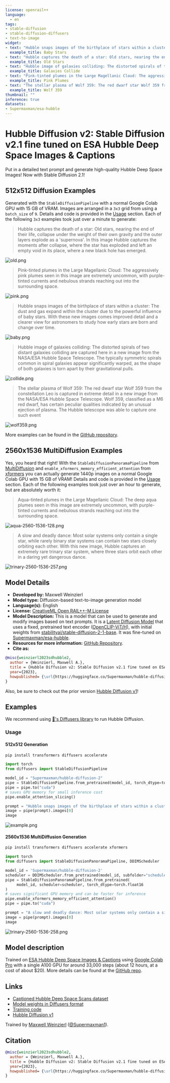 ```yaml
---
license: openrail++
language: 
  - en
tags:
- stable-diffusion
- stable-diffusion-diffusers
- text-to-image
widget:
- text: "Hubble snaps images of the birthplace of stars within a cluster: The dust and gas expand within the cluster due to the powerful influence of baby stars. With these new images comes improved detail and a clearer view for astronomers to study how early stars are born and change over time."
  example_title: Baby Stars
- text: "Hubble captures the death of a star: Old stars, nearing the end of their life, collapse under the weight of their own gravity and the outer layers explode as a 'supernova'. In this image Hubble captures the moments after collapse, where the star has exploded and left an empty void in its place, where a new black hole has emerged."
  example_title: Old Stars
- text: "Hubble image of galaxies colliding: The distorted spirals of two distant galaxies colliding are captured here in a new image from the NASA/ESA Hubble Space Telescope. The typically symmetric spirals common in spiral galaxies appear significantly warped, as the shape of both galaxies is torn apart by their gravitational pulls."
  example_title: Galaxies Collide
- text: "Pink-tinted plumes in the Large Magellanic Cloud: The aggressively pink plumes seen in this image are extremely uncommon, with purple-tinted currents and nebulous strands reaching out into the surrounding space."
  example_title: Pink Plumes
- text: "The stellar plasma of Wolf 359: The red dwarf star Wolf 359 from the constellation Leo is captured in extreme detail in a new image from the NASA/ESA Hubble Space Telescope. Wolf 359, classified as a M6 red dwarf, has certain peculiar qualities indicated by an unusual ejection of plasma. The Hubble telescope was able to capture one such event"
  example_title: Wolf 359
thumbnail: ""
inference: true
datasets:
- Supermaxman/esa-hubble
---
```


# Hubble Diffusion v2: Stable Diffusion v2.1 fine tuned on ESA Hubble Deep Space Images & Captions

Put in a detailed text prompt and generate high-quality Hubble Deep Space Images! Now with Stable Diffusion 2.1!

## 512x512 Diffusion Examples

Generated with the `StableDiffusionPipeline` with a normal Google Colab GPU with 15 GB of VRAM.
Images are arranged in a `3x3` grid from using a `batch_size` of `9`.
Details and code is provided in the [Usage](#usage) section.
Each of the following `3x3` examples took just over a minute to generate:

 > Hubble captures the death of a star: Old stars, nearing the end of their life, collapse under the
 > weight of their own gravity and the outer layers explode as a 'supernova'. In this image Hubble
 > captures the moments after collapse, where the star has exploded and left an empty void in its
 > place, where a new black hole has emerged.

![old.png](https://github.com/Supermaxman/hubble-diffusion/blob/04da8c799098d27c59610b92c15a00fbfa21a1ea/examples/hubble-diffusion-2/old.png?raw=true)

 > Pink-tinted plumes in the Large Magellanic Cloud:
 > The aggressively pink plumes seen in this image are extremely uncommon,
 > with purple-tinted currents and nebulous strands reaching out into the surrounding space.

![pink.png](https://github.com/Supermaxman/hubble-diffusion/blob/04da8c799098d27c59610b92c15a00fbfa21a1ea/examples/hubble-diffusion-2/pink.png?raw=true)

 > Hubble snaps images of the birthplace of stars within a cluster:
 > The dust and gas expand within the cluster due to the powerful influence of baby stars.
 > With these new images comes improved detail and a clearer view for astronomers to
 > study how early stars are born and change over time.

![baby.png](https://github.com/Supermaxman/hubble-diffusion/blob/04da8c799098d27c59610b92c15a00fbfa21a1ea/examples/hubble-diffusion-2/baby.png?raw=true)

 > Hubble image of galaxies colliding: The distorted spirals of two distant galaxies colliding are
 > captured here in a new image from the NASA/ESA Hubble Space Telescope. The typically symmetric
 > spirals common in spiral galaxies appear significantly warped, as the shape of both galaxies is torn
 > apart by their gravitational pulls.

![collide.png](https://github.com/Supermaxman/hubble-diffusion/blob/04da8c799098d27c59610b92c15a00fbfa21a1ea/examples/hubble-diffusion-2/collide.png?raw=true)

 > The stellar plasma of Wolf 359: The red dwarf star Wolf 359 from the constellation Leo is captured in extreme detail in a new image from the NASA/ESA Hubble Space Telescope.
 > Wolf 359, classified as a M6 red dwarf, has certain peculiar qualities indicated by an unusual ejection of plasma. The Hubble telescope was able to capture one such event

![wolf359.png](https://github.com/Supermaxman/hubble-diffusion/blob/04da8c799098d27c59610b92c15a00fbfa21a1ea/examples/hubble-diffusion-2/wolf359.png?raw=true)

More examples can be found in the [GitHub repository](https://github.com/Supermaxman/hubble-diffusion).

## 2560x1536 MultiDiffusion Examples

Yes, you heard that right! With the `StableDiffusionPanoramaPipeline` from [MultiDiffusion](https://multidiffusion.github.io/) and `enable_xformers_memory_efficient_attention` from [xformers](https://huggingface.co/docs/diffusers/optimization/fp16#memory-efficient-attention) you can actually generate 1440p images on a normal Google Colab GPU with 15 GB of VRAM!
Details and code is provided in the [Usage](#usage) section.
Each of the following examples took just over an hour to generate, but are absolutely worth it:

> Aqua-tinted plumes in the Large Magellanic Cloud:
> The deep aqua plumes seen in this image are extremely uncommon, with purple-tinted currents and nebulous strands reaching out into the surrounding space.

![aqua-2560-1536-128.png](https://github.com/Supermaxman/hubble-diffusion/blob/04da8c799098d27c59610b92c15a00fbfa21a1ea/examples/hubble-diffusion-2/aqua-2560-1536-128.png?raw=true)

> A slow and deadly dance:
Most solar systems only contain a single star, while rarely binary star systems can contain two stars closely orbiting each other.
> With this new image, Hubble captures an extremely rare trinary star system, where three stars orbit each other in a daring yet dangerous dance.

![trinary-2560-1536-257.png](https://github.com/Supermaxman/hubble-diffusion/blob/04da8c799098d27c59610b92c15a00fbfa21a1ea/examples/hubble-diffusion-2/trinary-2560-1536-257.png?raw=true)

## Model Details

- **Developed by:** Maxwell Weinzierl
- **Model type:** Diffusion-based text-to-image generation model
- **Language(s):** English
- **License:** [CreativeML Open RAIL++-M License](https://huggingface.co/stabilityai/stable-diffusion-2/blob/main/LICENSE-MODEL)
- **Model Description:** This is a model that can be used to generate and modify images based on text prompts. It is a [Latent Diffusion Model](https://arxiv.org/abs/2112.10752) that uses a fixed, pretrained text encoder ([OpenCLIP-ViT/H](https://github.com/mlfoundations/open_clip)), with initial weights from [stabilityai/stable-diffusion-2-1-base](https://huggingface.co/stabilityai/stable-diffusion-2-1-base). It was fine-tuned on [Supermaxman/esa-hubble](https://huggingface.co/datasets/Supermaxman/esa-hubble).
- **Resources for more information:** [GitHub Repository](https://github.com/Stability-AI/).
- **Cite as:**

```bibtex
@misc{weinzierl2023sdhubble2,
  author = {Weinzierl, Maxwell A.},
  title = {Hubble Diffusion v2: Stable Diffusion v2.1 fine tuned on ESA Hubble Deep Space Images & Captions},
  year={2023},
  howpublished= {\url{https://huggingface.co/Supermaxman/hubble-diffusion-2}}
} 
```

Also, be sure to check out the prior version [Hubble Diffusion v1](https://huggingface.co/Supermaxman/hubble-diffusion-1)!

## Examples

We recommend using [🤗's Diffusers library](https://github.com/huggingface/diffusers) to run Hubble Diffusion.

### Usage

#### 512x512 Generation

```bash
pip install transformers diffusers accelerate
```

```python
import torch
from diffusers import StableDiffusionPipeline

model_id = "Supermaxman/hubble-diffusion-2"
pipe = StableDiffusionPipeline.from_pretrained(model_id, torch_dtype=torch.float16)
pipe = pipe.to("cuda")
# saves GPU memory for small inference cost
pipe.enable_attention_slicing()

prompt = "Hubble snaps images of the birthplace of stars within a cluster: The dust and gas expand within the cluster due to the powerful influence of baby stars. With these new images comes improved detail and a clearer view for astronomers to study how early stars are born and change over time."
image = pipe(prompt).images[0]
image
```

![example.png](https://github.com/Supermaxman/hubble-diffusion/blob/04da8c799098d27c59610b92c15a00fbfa21a1ea/examples/hubble-diffusion-2/example.png?raw=true)

#### 2560x1536 MultiDiffusion Generation

```bash
pip install transformers diffusers accelerate xformers
```

```python
import torch
from diffusers import StableDiffusionPanoramaPipeline, DDIMScheduler

model_id = 'Supermaxman/hubble-diffusion-2'
scheduler = DDIMScheduler.from_pretrained(model_id, subfolder="scheduler")
pipe = StableDiffusionPanoramaPipeline.from_pretrained(
     model_id, scheduler=scheduler, torch_dtype=torch.float16
)
# saves significant GPU memory and can be faster for inference
pipe.enable_xformers_memory_efficient_attention()
pipe = pipe.to("cuda")

prompt = "A slow and deadly dance: Most solar systems only contain a single star, while rarely binary star systems can contain two stars closely orbiting each other. With this new image, Hubble captures an extremely rare trinary star system, where three stars orbit each other in a daring yet dangerous dance."
image = pipe(prompt).images[0]
image
```

![trinary-2560-1536-258.png](https://github.com/Supermaxman/hubble-diffusion/blob/e76b22c805eea07e376f23ad12bb9ddecfd47cca/examples/hubble-diffusion-2/trinary-2560-1536-258.png?raw=true)

## Model description

Trained on [ESA Hubble Deep Space Images & Captions](https://huggingface.co/datasets/Supermaxman/esa-hubble) using [Google Colab Pro](https://colab.research.google.com/signup) with a single A100 GPU for around 33,000 steps (about 12 hours, at a cost of about $20).
More details can be found at the [GitHub repo](https://github.com/Supermaxman/hubble-diffusion).

## Links

- [Captioned Hubble Deep Space Scans dataset](https://huggingface.co/datasets/Supermaxman/esa-hubble)
- [Model weights in Diffusers format](https://huggingface.co/Supermaxman/hubble-diffusion-2)
- [Training code](https://github.com/Supermaxman/hubble-diffusion)
- [Hubble Diffusion v1](https://huggingface.co/Supermaxman/hubble-diffusion-1)

Trained by [Maxwell Weinzierl](https://personal.utdallas.edu/~maxwell.weinzierl/) ([@Supermaxman1](https://twitter.com/Supermaxman1)).

## Citation

```bibtex
@misc{weinzierl2023sdhubble2,
  author = {Weinzierl, Maxwell A.},
  title = {Hubble Diffusion v2: Stable Diffusion v2.1 fine tuned on ESA Hubble Deep Space Images & Captions},
  year={2023},
  howpublished= {\url{https://huggingface.co/Supermaxman/hubble-diffusion-2}}
} 
```
